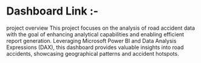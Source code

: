# Dashboard Link :-


project overview 
This project focuses on the analysis of road accident data with the goal of enhancing analytical capabilities and enabling efficient report generation. Leveraging Microsoft Power BI and Data Analysis Expressions (DAX), this dashboard provides valuable insights into road accidents, showcasing geographical patterns and accident hotspots.
